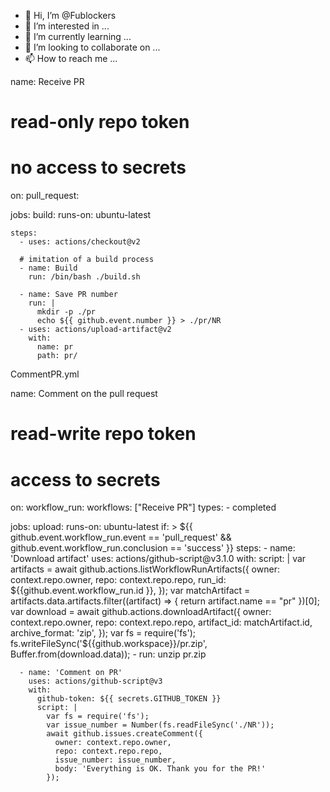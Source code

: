 - 👋 Hi, I’m @Fublockers
- 👀 I’m interested in ...
- 🌱 I’m currently learning ...
- 💞️ I’m looking to collaborate on ...
- 📫 How to reach me ...

<!---
Fublockers/Fublockers is a ✨ special ✨ repository because its `README.md` (this file) appears on your GitHub profile.
You can click the Preview link to take a look at your changes.
--->
name: Receive PR

# read-only repo token
# no access to secrets
on:
  pull_request:

jobs:
  build:
    runs-on: ubuntu-latest

    steps:        
      - uses: actions/checkout@v2

      # imitation of a build process
      - name: Build
        run: /bin/bash ./build.sh

      - name: Save PR number
        run: |
          mkdir -p ./pr
          echo ${{ github.event.number }} > ./pr/NR
      - uses: actions/upload-artifact@v2
        with:
          name: pr
          path: pr/
CommentPR.yml

name: Comment on the pull request

# read-write repo token
# access to secrets
on:
  workflow_run:
    workflows: ["Receive PR"]
    types:
      - completed

jobs:
  upload:
    runs-on: ubuntu-latest
    if: >
      ${{ github.event.workflow_run.event == 'pull_request' &&
      github.event.workflow_run.conclusion == 'success' }}
    steps:
      - name: 'Download artifact'
        uses: actions/github-script@v3.1.0
        with:
          script: |
            var artifacts = await github.actions.listWorkflowRunArtifacts({
               owner: context.repo.owner,
               repo: context.repo.repo,
               run_id: ${{github.event.workflow_run.id }},
            });
            var matchArtifact = artifacts.data.artifacts.filter((artifact) => {
              return artifact.name == "pr"
            })[0];
            var download = await github.actions.downloadArtifact({
               owner: context.repo.owner,
               repo: context.repo.repo,
               artifact_id: matchArtifact.id,
               archive_format: 'zip',
            });
            var fs = require('fs');
            fs.writeFileSync('${{github.workspace}}/pr.zip', Buffer.from(download.data));
      - run: unzip pr.zip

      - name: 'Comment on PR'
        uses: actions/github-script@v3
        with:
          github-token: ${{ secrets.GITHUB_TOKEN }}
          script: |
            var fs = require('fs');
            var issue_number = Number(fs.readFileSync('./NR'));
            await github.issues.createComment({
              owner: context.repo.owner,
              repo: context.repo.repo,
              issue_number: issue_number,
              body: 'Everything is OK. Thank you for the PR!'
            });
